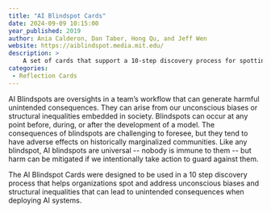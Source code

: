 ```yaml
---
title: "AI Blindspot Cards"
date: 2024-09-09 10:15:00
year_published: 2019
author: Ania Calderon, Dan Taber, Hong Qu, and Jeff Wen
website: https://aiblindspot.media.mit.edu/
description: >
    A set of cards that support a 10-step discovery process for spotting unconscious biases and structural inequalities in AI systems. 
categories:
 - Reflection Cards
---
```


AI Blindspots are oversights in a team’s workflow that can generate harmful unintended consequences. They can arise from our unconscious biases or structural inequalities embedded in society. Blindspots can occur at any point before, during, or after the development of a model. The consequences of blindspots are challenging to foresee, but they tend to have adverse effects on historically marginalized communities. Like any blindspot, AI blindspots are universal -- nobody is immune to them -- but harm can be mitigated if we intentionally take action to guard against them.

The AI Blindspot Cards were designed to be used in a 10 step discovery process that helps organizations spot and address unconscious biases and structural inequalities that can lead to unintended consequences when deploying AI systems.